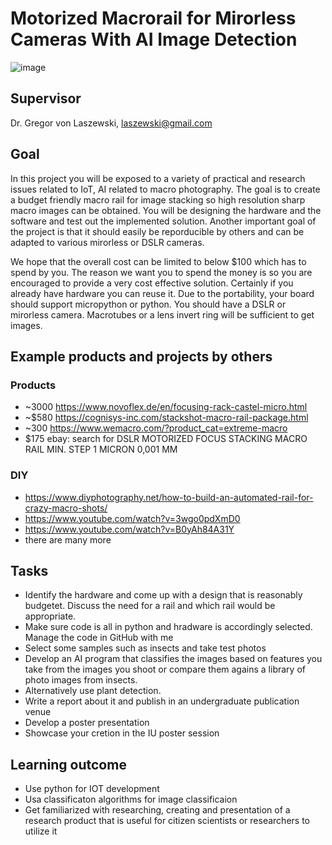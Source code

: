 # Motorized Macrorail for Mirorless Cameras With AI Image Detection

![image](https://user-images.githubusercontent.com/425045/207115017-fa5744d6-1aa1-4deb-a0c5-6b17a7738d09.png)

## Supervisor

Dr. Gregor von Laszewski, laszewski@gmail.com

## Goal

In this project you will be exposed to a variety of practical and research issues related to IoT, 
AI related to macro photography. The goal is to create a budget friendly macro rail for image stacking so 
high resolution sharp macro images can be obtained. You will be designing the hardware and the software 
and test out the implemented solution. Another important goal of the project is that it should easily be reporducible 
by others and can be adapted to various mirorless or DSLR cameras.

We hope that the overall cost can be limited to below $100 which has to spend by you. The reason 
we want you to spend the money is so you are encouraged to provide a very cost effective solution.
Certainly if you already have hardware you can reuse it. Due to the portability, your board should 
support micropython or python. You should have a DSLR or mirorless camera. Macrotubes or a lens invert 
ring will be sufficient to get images. 

## Example products and projects by others

### Products

* ~3000 https://www.novoflex.de/en/focusing-rack-castel-micro.html
* ~$580 https://cognisys-inc.com/stackshot-macro-rail-package.html 
* ~300 https://www.wemacro.com/?product_cat=extreme-macro
* $175 ebay: search for DSLR MOTORIZED FOCUS STACKING MACRO RAIL MIN. STEP 1 MICRON 0,001 MM

### DIY

* https://www.diyphotography.net/how-to-build-an-automated-rail-for-crazy-macro-shots/
* https://www.youtube.com/watch?v=3wgo0pdXmD0
* https://www.youtube.com/watch?v=B0yAh84A31Y
* there are many more

## Tasks

* Identify the hardware and come up with a design that is reasonably budgetet. Discuss the need for a rail and which rail would be appropriate.
* Make sure code is all in python and hradware is accordingly selected. Manage the code in GitHub with me
* Select some samples such as insects and take test photos
* Develop an AI program that classifies the images based on features you take from the images you shoot or compare them agains a library of photo images from insects. 
* Alternatively use plant detection.
* Write a report about it and publish in an undergraduate publication venue
* Develop a poster presentation
* Showcase your cretion in the IU poster session

## Learning outcome

* Use python for IOT development
* Usa classificaton algorithms for image classificaion
* Get familiarized with researching, creating and presentation of a research product that is useful for citizen scientists or researchers to utilize it



